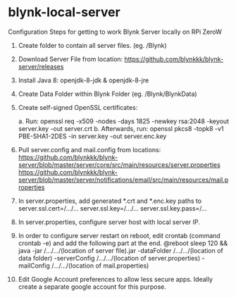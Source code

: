 # blynk-local-server
Configuration Steps for getting to work Blynk Server locally on RPi ZeroW

1. Create folder to contain all server files. (eg. /Blynk)

2. Download Server File from location: https://github.com/blynkkk/blynk-server/releases

3. Install Java 8: openjdk-8-jdk & openjdk-8-jre

4. Create Data Folder within Blynk Folder (eg. /Blynk/BlynkData)

5. Create self-signed OpenSSL certificates:

    a. Run:   openssl req -x509 -nodes -days 1825 -newkey rsa:2048 -keyout server.key -out server.crt
    b. Afterwards, run: openssl pkcs8 -topk8 -v1 PBE-SHA1-2DES -in server.key -out server.enc.key
    
6. Pull server.config and mail.config from locations: 
      https://github.com/blynkkk/blynk-server/blob/master/server/core/src/main/resources/server.properties
      https://github.com/blynkkk/blynk-server/blob/master/server/notifications/email/src/main/resources/mail.properties
      
7. In server.properties, add generated *.crt and *.enc.key paths to 
    server.ssl.cert=/.../...
    server.ssl.key=/.../...
    server.ssl.key.pass=/...

8. In server.properties, configure server host with local server IP.

9. In order to configure server restart on reboot, edit crontab (command crontab -e) and add the following part at the end.
      @reboot sleep 120 && java -jar /.../.../(location of server file).jar -dataFolder /.../.../(location of data folder) -serverConfig /.../.../(location of server.properties) -mailConfig /.../.../(location of mail.properties)
      
10. Edit Google Account preferences to allow less secure apps. Ideally create a separate google account for this purpose.
